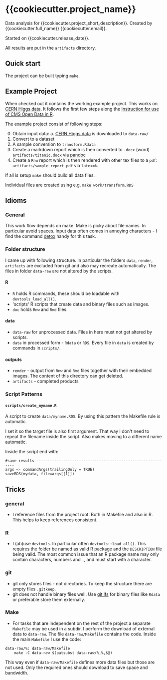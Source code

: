 # {{cookiecutter.project_name}}

Data analysis for {{cookiecutter.project_short_description}}.
Created by {{cookiecutter.full_name}} {{cookiecutter.email}}.

Started on {{cookiecutter.release_date}}. 

All results are put in the `artifacts` directory.

## Quick start 

The project can be built typing `make`.


## Example Project
When checked out it contains the working example project. 
This works on [CERN Higgs data](http://opendata.cern.ch/record/300).
It follows the first few steps along the [Instruction for use of CMS Open Data in R](http://opendata.cern.ch/record/5102).


The example project consist of following steps:

0. Obtain input data:
 a. [CERN Higgs data](http://opendata.cern.ch/record/300) is downloaded to `data-raw/`
1. Convert to a dataset
2. A sample conversion to `transform.Rdata`
3. Create a markdown report which is then converted to `.docx` (word)
   `artifacts/titanic.docx` via [pandoc](https://pandoc.org/)
4. Create a `Rnw` report which is then rendered with other tex files to
   a `pdf`: `artifacts/sample_report.pdf` via `latexmk`.

If all is setup `make` should build all data files.

Individual files are created using e.g. `make work/transform.RDS`
## Idioms

### General

This work flow depends on make.
Make is picky about file names. In particular avoid spaces. 
Input data often comes in annoying characters - I find the command [detox](https://linux.die.net/man/1/detox) handy for this task.

### Folder structure

I came up with following structure. 
In particular the folders `data`, `render`, `artifacts` are excluded from git and also may recreate automatically.
The files in folder `data-raw` are not altered by the scripts.

#### R
- `R` holds R commands, these should be loadable with `devtools_load_all()`.
- 'scripts' R scripts that create data and binary files such as images.
- `doc` holds `Rnw` and `Rmd` files.

#### data
- `data-raw` for unprocessed data. Files in here must not get altered by scripts.
- `data` in processed form - `Rdata` or `RDS`. Every file in `data` is created by commands in `scripts/`.

#### outputs
- `render` - output from `Rnw` and `Rmd` files together with their embedded images.  The content of this directory can get deleted.
- `artifacts` - completed products

### Script Patterns

#### `scripts/create_myname.R`
A script to create `data/myname.RDS`.
By using this pattern the Makefile rule is automatic.

I set it so the target file is also first argument. 
That way I don't need to repeat the filename inside the script. 
Also makes moving to a different name automatic.

Inside the script end with:
```{r}
#save results ------------------------------------------------------------
args <- commandArgs(trailingOnly = TRUE)
saveRDS(mydata, file=args[[1]])
```




## Tricks

### general

- I reference files from the project root. Both in Makefile and also in R. This helps to keep references consistent.

### R

- I (ab)use `devtools`.  In particular often `devtools::load_all()`.  This requires the folder be named as valid R package and the `DESCRIPTION` file being valid.  The most common issue that an R package name may only contain characters, numbers and `.`, and must start with a character.


### git

- git only stores files - not directories. To keep the structure there are empty files `.gitkeep`.
- git does not handle binary files well. Use [git lfs](https://git-lfs.github.com/) for binary files like `Rdata` or preferable store them externally.


### Make

- For tasks that are independent on the rest of the project a separate `Makefile` may be used in a subdir. I perform the download of external data to `data-raw`. The file `data-raw/Makefile` contains the code. 
Inside the main `Makefile` I use the code:

```
data-raw/%: data-raw/Makefile
	make -C data-raw $(patsubst data-raw/%,%,$@)
```

This way even if `data-raw/Makefile` defines more data files but those are not used. 
Only the required ones should download to save space and bandwidth.
